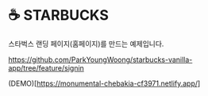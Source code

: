 # ☕ STARBUCKS

스타벅스 랜딩 페이지(홈페이지)를 만드는 예제입니다.

https://github.com/ParkYoungWoong/starbucks-vanilla-app/tree/feature/signin


(DEMO)[https://monumental-chebakia-cf3971.netlify.app/]
